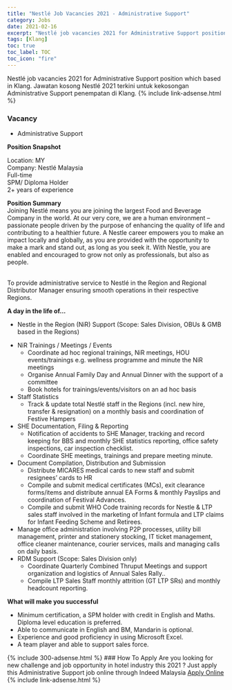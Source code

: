```yaml
---
title: "Nestlé Job Vacancies 2021 - Administrative Support" 
category: Jobs 
date: 2021-02-16 
excerpt: "Nestlé job vacancies 2021 for Administrative Support position which based in Klang. Jawatan kosong Nestlé 2021 terkini untuk kekosongan Administrative Support penempatan di Klang" 
tags: [Klang] 
toc: true 
toc_label: TOC 
toc_icon: "fire" 
--- 
```


Nestlé job vacancies 2021 for Administrative Support position which based in Klang. Jawatan kosong Nestlé 2021 terkini untuk kekosongan Administrative Support penempatan di Klang. 
{% include link-adsense.html %} 
### Vacancy 
- Administrative Support 
<div><div><div><div><div><div><b>Position Snapshot</b></div>
</div><div><p>Location: MY<br>
Company: Nestl&#233; Malaysia<br>
Full-time<br>
SPM/ Diploma Holder<br>
2+ years of experience</p>
</div></div><div><div><div><b>
Position Summary</b></div>
</div><div><div>Joining Nestl&#233; means you are joining the largest Food and Beverage Company in the world. At our very core, we are a human environment &#8211; passionate people driven by the purpose of enhancing the quality of life and contributing to a healthier future. A Nestle career empowers you to make an impact locally and globally, as you are provided with the opportunity to make a mark and stand out, as long as you seek it. With Nestle, you are enabled and encouraged to grow not only as professionals, but also as people.</div><br>
<div></div>
<p>To provide administrative service to Nestl&#233; in the Region and Regional Distributor Manager ensuring smooth operations in their respective Regions.</p>
</div></div><div><div><div><b>
A day in the life of...</b></div>
</div><div><ul><li>Nestle in the Region (NiR) Support (Scope: Sales Division, OBUs &amp; GMB based in the Regions)</li></ul>
<ul><li>NiR Trainings / Meetings / Events
<ul><li>Coordinate ad hoc regional trainings, NiR meetings, HOU events/trainings e.g. wellness programme and minute the NiR meetings</li>
<li>Organise Annual Family Day and Annual Dinner with the support of a committee</li>
<li>Book hotels for trainings/events/visitors on an ad hoc basis</li>
</ul></li><li>Staff Statistics
<ul><li>Track &amp; update total Nestl&#233; staff in the Regions (incl. new hire, transfer &amp; resignation) on a monthly basis and coordination of Festive Hampers</li>
</ul></li><li>SHE Documentation, Filing &amp; Reporting
<ul><li>Notification of accidents to SHE Manager, tracking and record keeping for BBS and monthly SHE statistics reporting, office safety inspections, car inspection checklist.</li>
<li>Coordinate SHE meetings, trainings and prepare meeting minute.</li>
</ul></li><li>Document Compilation, Distribution and Submission
<ul><li>Distribute MICARES medical cards to new staff and submit resignees&#8217; cards to HR</li>
<li>Compile and submit medical certificates (MCs), exit clearance forms/items and distribute annual EA Forms &amp; monthly Payslips and coordination of Festival Advances.</li>
<li>Compile and submit WHO Code training records for Nestle &amp; LTP sales staff involved in the marketing of Infant formula and LTP claims for Infant Feeding Scheme and Retirees.</li>
</ul></li><li>Manage office administration involving P2P processes, utility bill management, printer and stationery stocking, IT ticket management, office cleaner maintenance, courier services, mails and managing calls on daily basis.</li>
<li>RDM Support (Scope: Sales Division only)
<ul><li>Coordinate Quarterly Combined Thruput Meetings and support organization and logistics of Annual Sales Rally..</li>
<li>Compile LTP Sales Staff monthly attrition (GT LTP SRs) and monthly headcount reporting.</li>
</ul></li></ul></div></div><div><div><div><b>What will make you successful</b></div>
</div><div><ul><li>Minimum certification, a SPM holder with credit in English and Maths. Diploma level education is preferred.</li>
<li>Able to communicate in English and BM, Mandarin is optional.</li>
<li>Experience and good proficiency in using Microsoft Excel.</li>
<li>A team player and able to support sales force.</li></ul></div></div></div></div></div> 
{% include 300-adsense.html %} 
### How To Apply 
Are you looking for new challenge and job opportunity in hotel industry this 2021 ?
Just apply this Administrative Support job online through Indeed Malaysia 
<a href="https://malaysia.indeed.com/viewjob?jk=1a1630787afa1ee7" class="btn btn--info" target="_blank" rel="nofollow noopenner">Apply Online</a> 
{% include link-adsense.html %} 